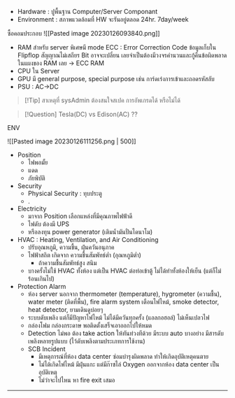 - Hardware : ปูพื้นฐาน Computer/Server Componant 
- Environment : สภาพแวดล้อมที่ HW จะรันอยู่ตลอด 24hr. 7day/week

ซื้อคอมประกอบ
![[Pasted image 20230126093840.png]]

- RAM สำหรับ server พิเศษมี mode ECC : Error Correction Code
	ข้อมูลเก็บใน Flipflop สัญญาณไม่เสถียร Bit อาจจะเปลี่ยน เลยจำเป็นต้องมีวงจรคำนวนและกู้คืนข้อผิดพลาด ในแผงของ RAM เลย -> ECC RAM
- CPU ใน Server 
- GPU มี general purpose, special purpose เช่น การ์ดเร่งการเข้าและถอดรหัสลับ
- PSU : AC->DC

>[!Tip] สาเหตุที่ sysAdmin ต้องสนใจสเปค
>การอัพเกรดได้ หรือไม่ได้

>[!Question] Tesla(DC) vs Edison(AC) ??

ENV

![[Pasted image 20230126111256.png | 500]]
- Position
	- ไฟพอมั้ย
	- แดด
	- ภัยพิบัติ
- Security
	- Physical Security : ทุบประตู
	- .
- Electricity
	- มาจาก Position เลือกแหล่งที่มีคุณภาพไฟฟ้าดี
	- ไฟดับ ต้องมี UPS
	- หรือลงทุน power generator (เติมน้ำมันปั่นไดนาโม)
- HVAC : Heating, Ventilation, and Air Conditioning
	- ปรับอุณหภูมิ, ความชื้น, ฝุ่นควันอนุภาค
	- ไฟฟ้าสถิต เกิดจาก ความชื้นสัมพัทธ์ต่ำ (อุณหภูมิต่ำ)
		- ถ้าความชื้นสัมพัทธ์สูง สนิม 
	- บางครั้งไม่ใช้ HVAC ทั้งห้อง แต่เป็น HVAC ต่อท่อเข้าตู้ ไม่ได้ทำทั้งห้องให้เย็น (แต่ก็ไม่ร้อนเกินไป)
- Protection Alarm
	- ห้อง server นอกจาก thermometer (temperature), hygrometer (ความชื้น), water meter (ติดที่พื้น), fire alarm system เตือนไฟไหม้, smoke detector, heat detector, ยามเดินดูบ่อยๆ
	- ระบบดับเพลิง แต่ก็มีปัญหาไฟไหม้ ไม่ได้มีควันทุกครั้ง (แอลกอฮอล์) ไม่เห็นเปลวไฟ
	- กล่องโฟม กล่องกระดาษ พอติดตั้งเสร็จเอาออกไปให้หมด
	- Detection ไม่พอ ต้อง take action ให้ทันท่วงทีด้วย มีระบบ auto บางอย่าง มีสารดับเพลิงหลายรูปแบบ (ไว้ดับเพลิงตามประเภทการใช้งาน)
	- SCB Incident
		- มีเหตุการณ์ที่ห้อง data center ซ่อมบำรุงผิดพลาด ทำให้เกิดอุบัติเหตุคนตาย
		- ไม่ได้เกิดไฟไหม้ มีฝุ่นแกะ แต่มีก๊าซไล่ Oxygen ออกจากห้อง data center เป็นอุบัติเหตุ
		- ไม่ว่าจะไปไหน หา fire exit เสมอ

---

